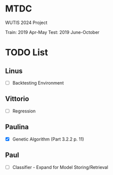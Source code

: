 # MTDC
WUTIS 2024 Project

Train: 2019 Apr-May
Test: 2019 June-October

# TODO List
## Linus
- [ ] Backtesting Environment

## Vittorio
- [ ] Regression

## Paulina
- [x] Genetic Algorithm (Part 3.2.2 p. 11)

## Paul
- [ ] Classifier - Expand for Model Storing/Retrieval